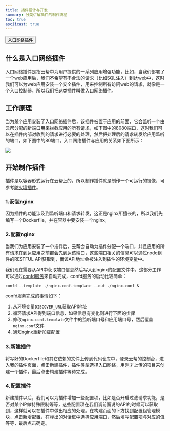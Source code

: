 ```yaml
---
title: 插件设计与开发
summary: 分类讲解插件的制作流程
toc: true
asciicast: true
---
```


<div class="filters filters-big clearfix">
    <a href="plugin-design-develop.html"><button class="filter-button">入口网络插件</button></a>
</div>

## 什么是入口网络插件
入口网络插件是指云帮中为用户提供的一系列应用增强功能，比如，当我们部署了一个web应用后，我们不希望有不合法的请求（比如SQL注入）到达web中，这时我们可以为web应用安装一个安全插件，用来控制所有访问web的请求，就像是一个入口控制器，所以我们把这类插件叫做入口网络插件。

## 工作原理
当为某个应用安装了入口网络插件后，该插件被置于应用的前面，它会监听一个由云帮分配的新端口用来拦截应用的所有请求，如下图中的8080端口，这时我们可以在插件内部对收到的请求进行必要的处理，然后把处理后的请求转发给应用监听的端口，如下图中的80端口。入口网络插件与应用的关系如下图所示：

![](http://grstatic.oss-cn-shanghai.aliyuncs.com/images/other/net-ingress-plugin.png)


## 开始制作插件
插件是以容器形式运行在云帮上的，所以制作插件就是制作一个可运行的镜像，可参考[防火墙插件](https://github.com/goodrain-apps/waf-plugin-naxsi)。

### 1.安装nginx
因为插件的功能涉及到监听端口和请求转发，这正是nginx所擅长的，所以我们先编写一个Dockerfile，并在容器中要安装一个nginx。

### 2.配置nginx
当我们为应用安装了一个插件后，云帮会自动为插件分配一个端口，并且应用的所有请求在到达应用之前都会先到达该端口，这些端口相关的信息可以通过node组件的RESTFUL API获取到，而该API地址会被注入到插件的环境变量中。

我们现在需要从API中获取端口信息然后写入到nginx的配置文件中，这部分工作可以通过[confd服务](https://github.com/goodrain/plugin-discover-config)来自动完成，confd服务的启动比较简单：

```
confd --template ./nginx.conf.template --out ./nginx.conf &
```

confd服务完成的事情如下：

1. 从环境变量`DISCOVER_URL`获取API地址
1. 循环请求API得到端口信息，如果信息有变化则进行下面的步骤
1. 修改`nginx.conf.template`文件中的监听端口号和应用端口号，然后覆盖`nginx.conf`文件
1. 通知nginx重新加载配置

### 3.新建插件
将写好的Dockerfile和其它依赖的文件上传到代码仓库中，登录云帮的控制台，进入我的插件页面，点击新建插件，插件类型选择入口网络，用刚才上传的项目来创建一个插件，最后点击构建插件等待完成。

### 4.配置插件
新建插件以后，我们可以为插件增加一些配置项，比如是否开启过滤请求功能，是否对某个IP做特殊限制等等，这些配置项在我们调前面说的API的时候可以获取到，这样就可以在插件中做出相应的处理。在构建页面的下方找到配置组管理模块，点击新增配置，在弹出的对话框中选择应用端口，然后填写配置项与对应的值等等，最后点击确定。
